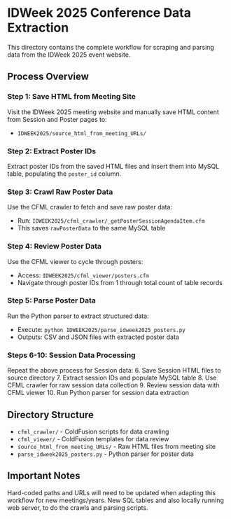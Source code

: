 # IDWeek 2025 Conference Data Extraction

This directory contains the complete workflow for scraping and parsing data from the IDWeek 2025 event website.

## Process Overview

### Step 1: Save HTML from Meeting Site
Visit the IDWeek 2025 meeting website and manually save HTML content from Session and Poster pages to:
- `IDWEEK2025/source_html_from_meeting_URLs/`

### Step 2: Extract Poster IDs
Extract poster IDs from the saved HTML files and insert them into MySQL table, populating the `poster_id` column.

### Step 3: Crawl Raw Poster Data
Use the CFML crawler to fetch and save raw poster data:
- Run: `IDWEEK2025/cfml_crawler/_getPosterSessionAgendaItem.cfm`
- This saves `rawPosterData` to the same MySQL table

### Step 4: Review Poster Data
Use the CFML viewer to cycle through posters:
- Access: `IDWEEK2025/cfml_viewer/posters.cfm`
- Navigate through poster IDs from 1 through total count of table records

### Step 5: Parse Poster Data
Run the Python parser to extract structured data:
- Execute: `python IDWEEK2025/parse_idweek2025_posters.py`
- Outputs: CSV and JSON files with extracted poster data

### Steps 6-10: Session Data Processing
Repeat the above process for Session data:
6. Save Session HTML files to source directory
7. Extract session IDs and populate MySQL table
8. Use CFML crawler for raw session data collection
9. Review session data with CFML viewer
10. Run Python parser for session data extraction

## Directory Structure
- `cfml_crawler/` - ColdFusion scripts for data crawling
- `cfml_viewer/` - ColdFusion templates for data review
- `source_html_from_meeting_URLs/` - Raw HTML files from meeting site
- `parse_idweek2025_posters.py` - Python parser for poster data

## Important Notes
Hard-coded paths and URLs will need to be updated when adapting this workflow for new meetings/years. New SQL tables and also locally running web server, to do the crawls and parsing scripts.
